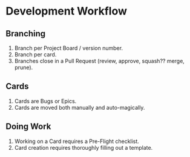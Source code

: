 # Development Workflow

## Branching
1. Branch per Project Board / version number.
1. Branch per card.
1. Branches close in a Pull Request (review, approve, squash?? merge, prune).

## Cards
1. Cards are Bugs or Epics.
1. Cards are moved both manually and auto-magically.

## Doing Work
1. Working on a Card requires a Pre-Flight checklist.
1. Card creation requires thoroughly filling out a template.
